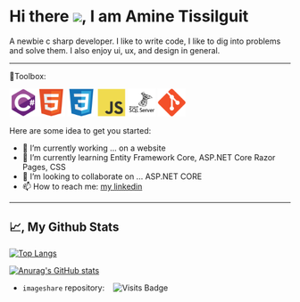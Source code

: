 # Hi there <img src="https://raw.githubusercontent.com/MartinHeinz/MartinHeinz/master/wave.gif" width="30px">, I am Amine Tissilguit
A newbie c sharp developer. I like to write code, I like to dig into problems and solve them. I also enjoy ui, ux, and design in general.
***

🧰Toolbox:


<img src="https://github.com/devicons/devicon/blob/master/icons/csharp/csharp-original.svg" alt="c sharp log" width="50px" height="50px"/><img src="https://github.com/devicons/devicon/blob/master/icons/html5/html5-original.svg" alt="html5 log" width="50px" height="50px"/>
<img src="https://github.com/devicons/devicon/blob/master/icons/css3/css3-original.svg" alt="css3 log" width="50px" height="50px"/>
<img src="https://github.com/devicons/devicon/blob/master/icons/javascript/javascript-original.svg" alt="javascript logo" width="50px" height="50px"/>
<img src="https://github.com/devicons/devicon/blob/master/icons/microsoftsqlserver/microsoftsqlserver-plain-wordmark.svg" alt="ms sql server logo" width="50px" height="50px"/>
<img src="https://github.com/devicons/devicon/blob/master/icons/git/git-original.svg" alt="git logo" width="50px" height="50px"/>

Here are some idea to get you started:

- 🔭 I’m currently working ... on a website 
- 🌱 I’m currently learning Entity Framework Core, ASP.NET Core Razor Pages, CSS
- 👯 I’m looking to collaborate on ... ASP.NET CORE 
- 📫 How to reach me: [my linkedin](https://www.linkedin.com/in/aminetissilguit/)

***
## &#x1f4c8;, My Github Stats
[![Top Langs](https://github-readme-stats.vercel.app/api/top-langs/?username=aminetissilguit)](https://github.com/anuraghazra/github-readme-stats)

[![Anurag's GitHub stats](https://github-readme-stats.vercel.app/api?username=aminetissilguit)](https://github.com/anuraghazra/github-readme-stats)


- `imageshare` repository: &nbsp;&nbsp;&nbsp;![Visits Badge](https://badges.pufler.dev/visits/younes-erraji/imageshare)

